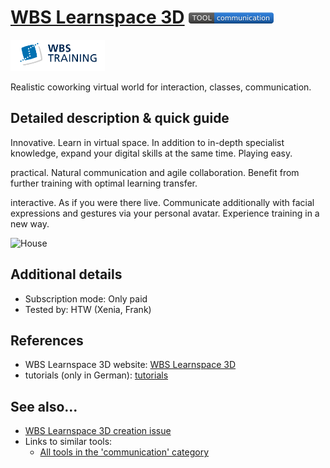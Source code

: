 # [WBS Learnspace 3D](https://www.wbsakademie.de/wbs-learnspace-3d/)  [<img src="images/communication.png" align="bottom">](https://github.com/e-CLOSE/Toolbox/issues?q=label%3A01_TOOL+label%3Acommunication)

[<img src="images/wbs.png" align="bottom" height="50" alt="wbs Logo">](https://www.wbsakademie.de/wbs-learnspace-3d/)

Realistic coworking virtual world for interaction, classes, communication.


## Detailed description & quick guide

Innovative.
Learn in virtual space. In addition to in-depth specialist knowledge, expand your digital skills at the same time. Playing easy.

practical.
Natural communication and agile collaboration. Benefit from further training with optimal learning transfer.

interactive.
As if you were there live. Communicate additionally with facial expressions and gestures via your personal avatar. Experience training in a new way.

![House](https://user-images.githubusercontent.com/96419022/157196938-b590571c-893e-42f3-833d-ce8be108c0d4.png)


## Additional details

- Subscription mode: Only paid
- Tested by: HTW (Xenia, Frank)


## References

- WBS Learnspace 3D website: [WBS Learnspace 3D](https://www.wbsakademie.de/wbs-learnspace-3d/)
- tutorials (only in German): [tutorials](https://www.youtube.com/channel/UCw8ns3pn_0voB87TQ60FZrw/videos)


## See also...

- [WBS Learnspace 3D creation issue](https://github.com/e-CLOSE/Toolbox/issues/125)
- Links to similar tools:
  - [All tools in the 'communication' category](https://github.com/e-CLOSE/Toolbox/issues?q=label%3A01_TOOL+label%3Acommunication)
